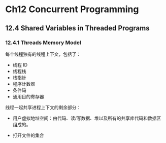 # Ch12 Concurrent Programming

## 12.4 Shared Variables in Threaded Programs

### 12.4.1 Threads Memory Model

每个线程独有的线程上下文，包括了：

* 线程 ID
* 线程栈
* 栈指针
* 程序计数器
* 条件码
* 通用目的寄存器

线程一起共享进程上下文的剩余部分：

* 用户虚拟地址空间：由代码、读/写数据、堆以及所有的共享库代码和数据区组成的。

* 打开文件的集合